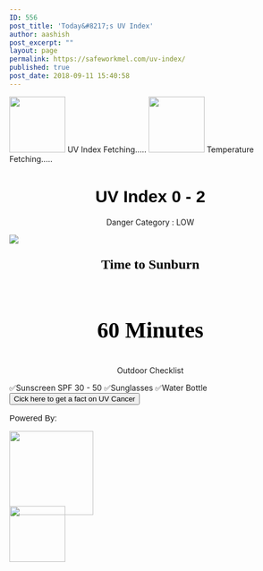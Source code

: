 ```yaml
---
ID: 556
post_title: 'Today&#8217;s UV Index'
author: aashish
post_excerpt: ""
layout: page
permalink: https://safeworkmel.com/uv-index/
published: true
post_date: 2018-09-11 15:40:58
---
```

<!DOCTYPE html>
<html>
<head>
    <meta charset="utf-8" />
</head>
<body>
    <style>
        .uvIndexInfo {
            color: white;
            font-family: Tahoma;
        }
        .uvSuggestion {
            font-family: Calibri;
            font-size: 30px;
            font-weight: bolder;
            color: black;
        }
        .button {
            background-color: #4CAF50; /* Green */
            border: none;
            color: white;
            padding: 15px 32px;
            text-align: center;
            text-decoration: none;
            display: inline-block;
            font-size: 20px;
            margin: 4px 2px;
            cursor: pointer;
            -webkit-transition-duration: 0.4s; /* Safari */
            transition-duration: 0.4s;
        }
        .button1 {
            box-shadow: 0 8px 16px 0 rgba(0,0,0,0.2), 0 6px 20px 0 rgba(0,0,0,0.19);
        }
        .cont {
            display: block;
            position: relative;
            padding-left: 35px;
            margin-bottom: 12px;
            cursor: pointer;
            font-size: 22px;
            -webkit-user-select: none;
            -moz-user-select: none;
            -ms-user-select: none;
            user-select: none;
        }
    </style>
                        <img src="https://farm2.staticflickr.com/1970/31086594348_aee6f546be_m.jpg" style="height:100px;width:100px" />
                         UV Index 
                         Fetching..... 
                        <img src="https://farm2.staticflickr.com/1924/43147124940_e5e7338912_o.png" style="height:100px;width:100px" />
                         Temperature 
                         Fetching..... 
        <h1 style="font-family:Arial;color:black;font-weight:900;font-size:30px;text-align:center">UV Index 0 - 2</h1>
                <p style="text-align: center;">Danger Category : LOW</p>
                <img src="https://farm2.staticflickr.com/1940/43165946350_8d278d7d94.jpg" style="width:auto" />
                <p style="font-family: tahoma; font-size: 18pt;color:black;font-weight:bolder;text-align:center">Time to Sunburn</p>
                <p style="font-family:Tahoma;font-size:40px;text-align:center;font-weight:bolder;color:black;padding-top:40px">60 Minutes</p>
                    <!--<button id="start">start</button>
                 <button id="stop">stop</button>
                  <button id="clear">clear</button>-->
                <p style="text-align: center;">Outdoor Checklist</p>
                    <label>
                         &#x2705;Sunscreen SPF 30 - 50
                    </label>
                    <label>
                         &#x2705;Sunglasses
                        </label>
                    <label>
                         &#x2705;Water Bottle
                    </label>
        <button onclick="newTip()">Cick here to get a fact on UV Cancer</button>
        &nbsp;
    &nbsp;
        <p style="font-family:Arial;font-size:15px">Powered By:</p>
        <p><a href="https://openweathermap.org/api"><img src="https://farm2.staticflickr.com/1943/43156966290_e4b107251b.jpg" width="150"></a>
</p>
                <p style="position:relative;top:-30px"><a href="https://darksky.net/dev"><img src="https://www.vectorlogo.zone/logos/darksky/darksky-card.png" width="100"></a></p>
    <h1 style="font-family:Tahoma;font-size:50px;text-align:center;font-weight:bolder;position:relative;top:-600px"><time></time></h1>
</body>
</html>